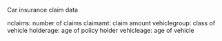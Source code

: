 Car insurance claim data

nclaims: number of claims
claimamt: claim amount
vehiclegroup: class of vehicle
holderage: age of policy holder
vehicleage: age of vehicle
